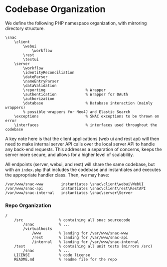 # Codebase Organization

We define the following PHP namespace organization, with mirroring directory structure.

```
\snac
    \client
        \webui
            \workflow
        \rest
        \testui
    \server
        \workflow
        \identityReconciliation
        \dateParser
        \nameEntryParser
        \dataValidation
        \reporting                  % Wrapper
        \authentication             % Wrapper for OAuth
        \authorization
        \database                   % Database interaction (mainly wrappers)
        % possible wrappers for Neo4J and Elastic Search
    \exceptions                     % SNAC exceptions to be thrown on error
    \interfaces                     % interfaces used throughout the codebase
```


A key note here is that the client applications (web ui and rest api) will then need to make internal server API calls over the local server API to handle any back-end requests.  This addresses a separation of concerns, keeps the server more secure, and allows for a higher level of scalability.

All endpoints (server, webui, and rest) will share the same codebase, but with an `index.php` that includes the codebase and instantiates and executes the appropriate handler class.  Then, we may have:

```
/var/www/snac-www        instantiates \snac\client\webui\WebUI
/var/www/snac-api        instantiates \snac\client\rest\RestAPI
/var/www/snac-internal   instantiates \snac\server\Server
```

### Repo Organization

```
/
    /src                % containing all snac sourcecode
        /snac           % ...
        /virtualhosts
            /www        % landing for /var/www/snac-www
            /rest       % landing for /var/www/snac-api
            /internal   % landing for /var/www/snac-internal
    /test               % containing all unit tests (mirrors /src)
        /snac           % ...
    LICENSE             % code license
    README.md           % readme file for the repo
```
